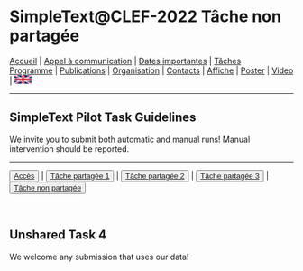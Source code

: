 
# SimpleText@CLEF-2022 Tâche non partagée

[Accueil](./) | [Appel à communication](./CFP) | [Dates importantes](./dates) | [Tâches ](./tasks)  
[Programme](./program) | [Publications](./publications) | [Organisation](./organisation) | [Contacts](./contacts) | [Affiche](./affiche) | [Poster](./poster) | [Video](./video) | [<img src="./en.png" width="30">](../en/CFP)


---

## SimpleText Pilot Task Guidelines

We invite you to submit both automatic and manual runs! Manual intervention should be reported.

---

<button>[Accès](./tasks)</button> | <button>[Tâche partagée 1](./task1)</button> | <button>[Tâche partagée 2](./task2)</button> | <button>[Tâche partagée 3](./task3)</button> | <button> [Tâche non partagée](./task4) </button>

<br>

## Unshared Task 4

We welcome any submission that uses our data! 
